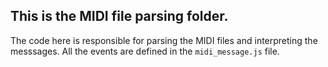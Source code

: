 ## This is the MIDI file parsing folder.

The code here is responsible for parsing the MIDI files and interpreting the messsages.
All the events are defined in the `midi_message.js` file.